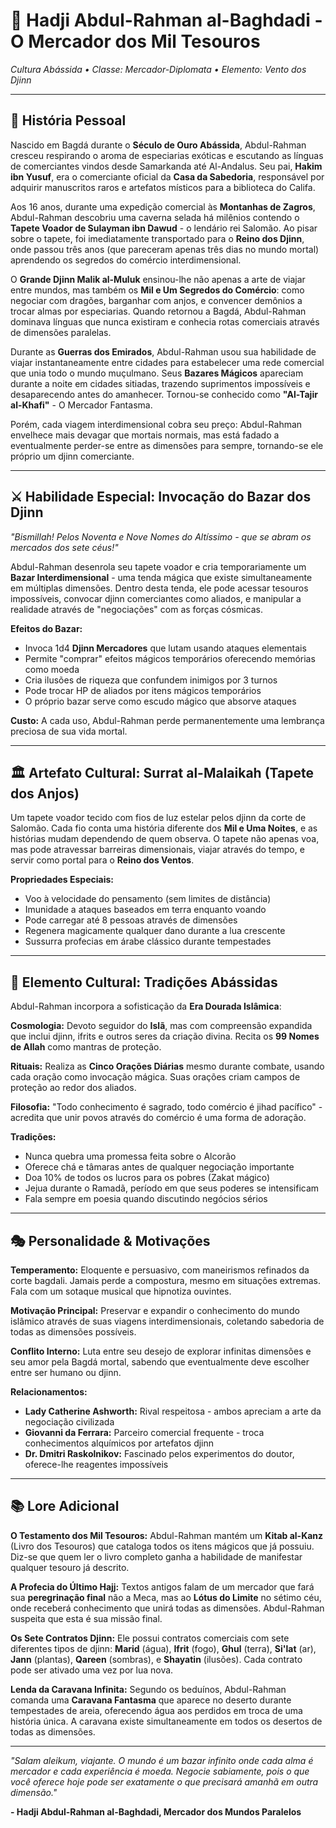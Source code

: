 # 🕌 Hadji Abdul-Rahman al-Baghdadi - O Mercador dos Mil Tesouros
*Cultura Abássida • Classe: Mercador-Diplomata • Elemento: Vento dos Djinn*

---

## 📖 **História Pessoal**

Nascido em Bagdá durante o **Século de Ouro Abássida**, Abdul-Rahman cresceu respirando o aroma de especiarias exóticas e escutando as línguas de comerciantes vindos desde Samarkanda até Al-Andalus. Seu pai, **Hakim ibn Yusuf**, era o comerciante oficial da **Casa da Sabedoria**, responsável por adquirir manuscritos raros e artefatos místicos para a biblioteca do Califa.

Aos 16 anos, durante uma expedição comercial às **Montanhas de Zagros**, Abdul-Rahman descobriu uma caverna selada há milênios contendo o **Tapete Voador de Sulayman ibn Dawud** - o lendário rei Salomão. Ao pisar sobre o tapete, foi imediatamente transportado para o **Reino dos Djinn**, onde passou três anos (que pareceram apenas três dias no mundo mortal) aprendendo os segredos do comércio interdimensional.

O **Grande Djinn Malik al-Muluk** ensinou-lhe não apenas a arte de viajar entre mundos, mas também os **Mil e Um Segredos do Comércio**: como negociar com dragões, barganhar com anjos, e convencer demônios a trocar almas por especiarias. Quando retornou a Bagdá, Abdul-Rahman dominava línguas que nunca existiram e conhecia rotas comerciais através de dimensões paralelas.

Durante as **Guerras dos Emirados**, Abdul-Rahman usou sua habilidade de viajar instantaneamente entre cidades para estabelecer uma rede comercial que unia todo o mundo muçulmano. Seus **Bazares Mágicos** apareciam durante a noite em cidades sitiadas, trazendo suprimentos impossíveis e desaparecendo antes do amanhecer. Tornou-se conhecido como **"Al-Tajir al-Khafi"** - O Mercador Fantasma.

Porém, cada viagem interdimensional cobra seu preço: Abdul-Rahman envelhece mais devagar que mortais normais, mas está fadado a eventualmente perder-se entre as dimensões para sempre, tornando-se ele próprio um djinn comerciante.

---

## ⚔️ **Habilidade Especial: Invocação do Bazar dos Djinn**

*"Bismillah! Pelos Noventa e Nove Nomes do Altíssimo - que se abram os mercados dos sete céus!"*

Abdul-Rahman desenrola seu tapete voador e cria temporariamente um **Bazar Interdimensional** - uma tenda mágica que existe simultaneamente em múltiplas dimensões. Dentro desta tenda, ele pode acessar tesouros impossíveis, convocar djinn comerciantes como aliados, e manipular a realidade através de "negociações" com as forças cósmicas.

**Efeitos do Bazar:**
- Invoca 1d4 **Djinn Mercadores** que lutam usando ataques elementais
- Permite "comprar" efeitos mágicos temporários oferecendo memórias como moeda
- Cria ilusões de riqueza que confundem inimigos por 3 turnos
- Pode trocar HP de aliados por itens mágicos temporários
- O próprio bazar serve como escudo mágico que absorve ataques

**Custo:** A cada uso, Abdul-Rahman perde permanentemente uma lembrança preciosa de sua vida mortal.

---

## 🏛️ **Artefato Cultural: Surrat al-Malaikah (Tapete dos Anjos)**

Um tapete voador tecido com fios de luz estelar pelos djinn da corte de Salomão. Cada fio conta uma história diferente dos **Mil e Uma Noites**, e as histórias mudam dependendo de quem observa. O tapete não apenas voa, mas pode atravessar barreiras dimensionais, viajar através do tempo, e servir como portal para o **Reino dos Ventos**.

**Propriedades Especiais:**
- Voo à velocidade do pensamento (sem limites de distância)
- Imunidade a ataques baseados em terra enquanto voando
- Pode carregar até 8 pessoas através de dimensões
- Regenera magicamente qualquer dano durante a lua crescente
- Sussurra profecias em árabe clássico durante tempestades

---

## 🌙 **Elemento Cultural: Tradições Abássidas**

Abdul-Rahman incorpora a sofisticação da **Era Dourada Islâmica**:

**Cosmologia:** Devoto seguidor do **Islã**, mas com compreensão expandida que inclui djinn, ifrits e outros seres da criação divina. Recita os **99 Nomes de Allah** como mantras de proteção.

**Rituais:** Realiza as **Cinco Orações Diárias** mesmo durante combate, usando cada oração como invocação mágica. Suas orações criam campos de proteção ao redor dos aliados.

**Filosofia:** "Todo conhecimento é sagrado, todo comércio é jihad pacífico" - acredita que unir povos através do comércio é uma forma de adoração.

**Tradições:**
- Nunca quebra uma promessa feita sobre o Alcorão
- Oferece chá e tâmaras antes de qualquer negociação importante
- Doa 10% de todos os lucros para os pobres (Zakat mágico)
- Jejua durante o Ramadã, período em que seus poderes se intensificam
- Fala sempre em poesia quando discutindo negócios sérios

---

## 🎭 **Personalidade & Motivações**

**Temperamento:** Eloquente e persuasivo, com maneirismos refinados da corte bagdali. Jamais perde a compostura, mesmo em situações extremas. Fala com um sotaque musical que hipnotiza ouvintes.

**Motivação Principal:** Preservar e expandir o conhecimento do mundo islâmico através de suas viagens interdimensionais, coletando sabedoria de todas as dimensões possíveis.

**Conflito Interno:** Luta entre seu desejo de explorar infinitas dimensões e seu amor pela Bagdá mortal, sabendo que eventualmente deve escolher entre ser humano ou djinn.

**Relacionamentos:**
- **Lady Catherine Ashworth:** Rival respeitosa - ambos apreciam a arte da negociação civilizada
- **Giovanni da Ferrara:** Parceiro comercial frequente - troca conhecimentos alquímicos por artefatos djinn
- **Dr. Dmitri Raskolnikov:** Fascinado pelos experimentos do doutor, oferece-lhe reagentes impossíveis

---

## 📚 **Lore Adicional**

**O Testamento dos Mil Tesouros:**
Abdul-Rahman mantém um **Kitab al-Kanz** (Livro dos Tesouros) que cataloga todos os itens mágicos que já possuiu. Diz-se que quem ler o livro completo ganha a habilidade de manifestar qualquer tesouro já descrito.

**A Profecia do Último Hajj:**
Textos antigos falam de um mercador que fará sua **peregrinação final** não a Meca, mas ao **Lótus do Limite** no sétimo céu, onde receberá conhecimento que unirá todas as dimensões. Abdul-Rahman suspeita que esta é sua missão final.

**Os Sete Contratos Djinn:**
Ele possui contratos comerciais com sete diferentes tipos de djinn: **Marid** (água), **Ifrit** (fogo), **Ghul** (terra), **Si'lat** (ar), **Jann** (plantas), **Qareen** (sombras), e **Shayatin** (ilusões). Cada contrato pode ser ativado uma vez por lua nova.

**Lenda da Caravana Infinita:**
Segundo os beduínos, Abdul-Rahman comanda uma **Caravana Fantasma** que aparece no deserto durante tempestades de areia, oferecendo água aos perdidos em troca de uma história única. A caravana existe simultaneamente em todos os desertos de todas as dimensões.

---

*"Salam aleikum, viajante. O mundo é um bazar infinito onde cada alma é mercador e cada experiência é moeda. Negocie sabiamente, pois o que você oferece hoje pode ser exatamente o que precisará amanhã em outra dimensão."*

**- Hadji Abdul-Rahman al-Baghdadi, Mercador dos Mundos Paralelos**